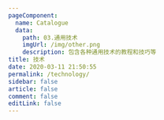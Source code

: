 ```yaml
---
pageComponent:
  name: Catalogue
  data:
    path: 03.通用技术
    imgUrl: /img/other.png
    description: 包含各种通用技术的教程和技巧等
title: 技术
date: 2020-03-11 21:50:55
permalink: /technology/
sidebar: false
article: false
comment: false
editLink: false
---
```


